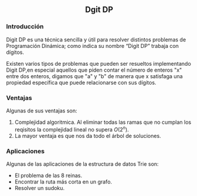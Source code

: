 
<div align="center">
  
  ## Dgit DP
    
</div>

### Introducción
 
 Digit DP es una técnica sencilla y útil para resolver distintos problemas de Programación Dinámica;
como indica su nombre “Digit DP” trabaja con dígitos.

Existen varios tipos de problemas que pueden ser resueltos implementando Digit DP,en especial aquellos que
piden contar el número de enteros "x" entre dos enteros, digamos que "a" y "b" de manera que
x satisfaga una propiedad específica que puede relacionarse con sus dígitos.

</ol>
  
### Ventajas
Algunas de sus ventajas son:

1) Complejidad algoritmica. Al eliminar todas las ramas que no cumplan los reqisitos la complejidad lineal no supera $O(2^{n})$. 
2) La mayor ventaja es que nos da todo el árbol de soluciones.


### Aplicaciones
Algunas de las aplicaciones de la estructura de datos Trie son:

* El problema de las 8 reinas.
* Encontrar la ruta más corta en un grafo. 
* Resolver un sudoku.
</div>
